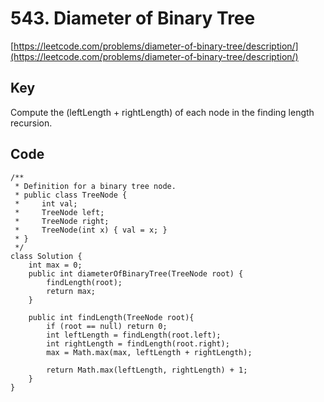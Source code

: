 # 543. Diameter of Binary Tree
[https://leetcode.com/problems/diameter-of-binary-tree/description/](https://leetcode.com/problems/diameter-of-binary-tree/description/)

## Key
Compute the (leftLength + rightLength) of each node in the finding length recursion.

## Code
```
/**
 * Definition for a binary tree node.
 * public class TreeNode {
 *     int val;
 *     TreeNode left;
 *     TreeNode right;
 *     TreeNode(int x) { val = x; }
 * }
 */
class Solution {
    int max = 0;
    public int diameterOfBinaryTree(TreeNode root) {
        findLength(root);
        return max;
    }
    
    public int findLength(TreeNode root){
        if (root == null) return 0;
        int leftLength = findLength(root.left);
        int rightLength = findLength(root.right);
        max = Math.max(max, leftLength + rightLength);
        
        return Math.max(leftLength, rightLength) + 1;
    }
}
```
